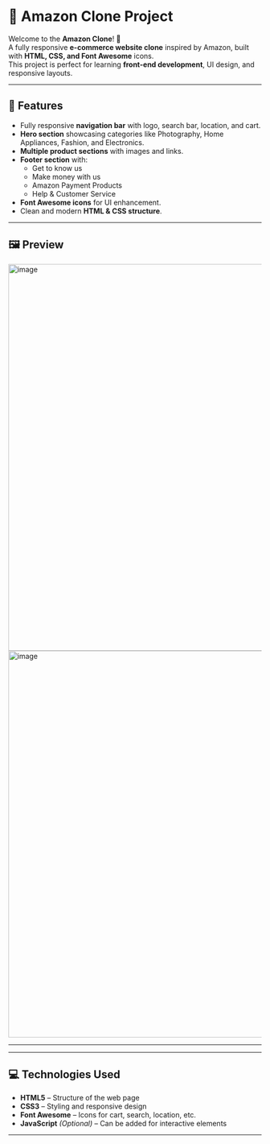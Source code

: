 # 🛒 Amazon Clone Project

Welcome to the **Amazon Clone**! 🎉  
A fully responsive **e-commerce website clone** inspired by Amazon, built with **HTML, CSS, and Font Awesome** icons.  
This project is perfect for learning **front-end development**, UI design, and responsive layouts.

---

## 🌟 Features

- Fully responsive **navigation bar** with logo, search bar, location, and cart.  
- **Hero section** showcasing categories like Photography, Home Appliances, Fashion, and Electronics.  
- **Multiple product sections** with images and links.  
- **Footer section** with:  
  - Get to know us  
  - Make money with us  
  - Amazon Payment Products  
  - Help & Customer Service  
- **Font Awesome icons** for UI enhancement.  
- Clean and modern **HTML & CSS structure**.  

---

## 🖼️ Preview

<img width="1366" height="768" alt="image" src="https://github.com/user-attachments/assets/be2585e9-bc66-4b79-afcc-b37526b191c6" />

<img width="1366" height="768" alt="image" src="https://github.com/user-attachments/assets/646d8273-3e03-40ad-afb6-def27cb07589" />



---



---

## 💻 Technologies Used

- **HTML5** – Structure of the web page  
- **CSS3** – Styling and responsive design  
- **Font Awesome** – Icons for cart, search, location, etc.  
- **JavaScript** *(Optional)* – Can be added for interactive elements  

---

